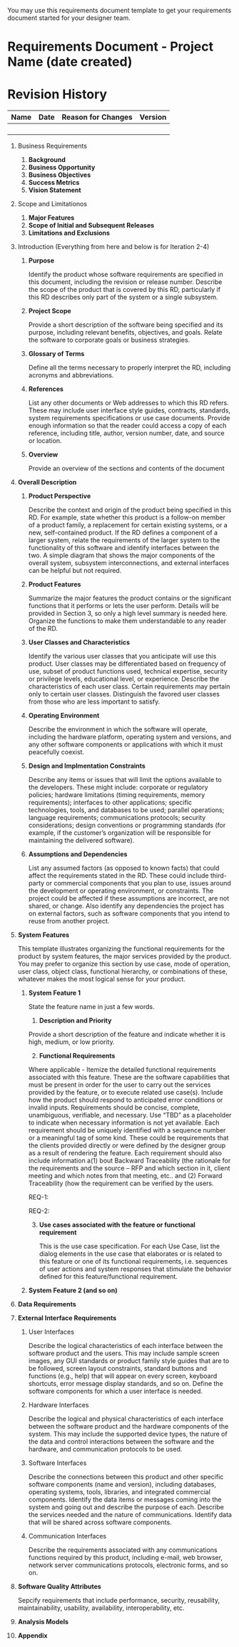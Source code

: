 You may use this requirements document template to get your requirements document started for your designer team.

# Requirements Document - Project Name (date created)

# Revision History

| Name | Date | Reason for Changes | Version |
| ----------- | ----------- | ------------- | ---------- | 
|  |  | | |
|  |  | | |
|  |  | | |
|  |  | | |

1. Business Requirements
   1. **Background**
   2. **Business Opportunity**
   3. **Business Objectives**
   4. **Success Metrics**
   5. **Vision Statement**
2. Scope and Limitationos
   1. **Major Features**
   2. **Scope of Initial and Subsequent Releases**
   3. **Limitations and Exclusions**
3. Introduction (Everything from here and below is for Iteration 2-4)
   1. **Purpose**
      
      Identify the product whose software requirements are specified in this document, including the revision or release number. Describe the scope of the product that is covered by this RD, particularly if this RD describes only part of the system or a single subsystem.

   2. **Project Scope**

      Provide a short description of the software being specified and its purpose, including relevant benefits, objectives, and goals. Relate the software to corporate goals or business strategies.

   
   3. **Glossary of Terms**

      Define all the terms necessary to properly interpret the RD, including acronyms and abbreviations.


   4. **References**

      List any other documents or Web addresses to which this RD refers. These may include user interface style guides, contracts, standards, system requirements specifications or use case documents. Provide enough information so that the reader could access a copy of each reference, including title, author, version number, date, and source or location.

   5. **Overview**

      Provide an overview of the sections and contents of the document

4. **Overall Description**
   1. **Product Perspective**

      Describe the context and origin of the product being specified in this RD. For example, state whether this product is a follow-on member of a product family, a replacement for certain existing systems, or a new, self-contained product. If the RD defines a component of a larger system, relate the requirements of the larger system to the functionality of this software and identify interfaces between the two. A simple diagram that shows the major components of the overall system, subsystem interconnections, and external interfaces can be helpful but not required.


   2. **Product Features**

        Summarize the major features the product contains or the significant functions that it performs or lets the user perform. Details will be provided in Section 3, so only a high level summary is needed here. Organize the functions to make them understandable to any reader of the RD.


   3. **User Classes and Characteristics**

        Identify the various user classes that you anticipate will use this product. User classes may be differentiated based on frequency of use, subset of product functions used, technical expertise, security or privilege levels, educational level, or experience. Describe the characteristics of each user class. Certain requirements may pertain only to certain user classes. Distinguish the favored user classes from those who are less important to satisfy.

   4. **Operating Environment**

        Describe the environment in which the software will operate, including the hardware platform, operating system and versions, and any other software components or applications with which it must peacefully coexist.


   5. **Design and Implmentation Constraints**

        Describe any items or issues that will limit the options available to the developers. These might include: corporate or regulatory policies; hardware limitations (timing requirements, memory requirements); interfaces to other applications; specific technologies, tools, and databases to be used; parallel operations; language requirements; communications protocols; security considerations; design conventions or programming standards (for example, if the customer’s organization will be responsible for maintaining the delivered software).


   6. **Assumptions and Dependencies**

        List any assumed factors (as opposed to known facts) that could affect the requirements stated in the RD. These could include third-party or commercial components that you plan to use, issues around the development or operating environment, or constraints. The project could be affected if these assumptions are incorrect, are not shared, or change. Also identify any dependencies the project has on external factors, such as software components that you intend to reuse from another project.


5. **System Features**

    This template illustrates organizing the functional requirements for the product by system features, the major services provided by the product. You may prefer to organize this section by use case, mode of operation, user class, object class, functional hierarchy, or combinations of these, whatever makes the most logical sense for your product.
   
   1. **System Feature 1**

      State the feature name in just a few words.

      1. **Description and Priority**

      Provide a short description of the feature and indicate whether it is high, medium, or low priority.
  
      2. **Functional Requirements**

      Where applicable - Itemize the detailed functional requirements associated with this feature. These are the software capabilities that must be present in order for the user to carry out the services provided by the feature, or to execute related use case(s). Include how the product should respond to anticipated error conditions or invalid inputs. Requirements should be concise, complete, unambiguous, verifiable, and necessary. Use “TBD” as a placeholder to indicate when necessary information is not yet available.
      Each requirement should be uniquely identified with a sequence number or a meaningful tag of some kind. These could be requirements that the clients provided directly or were defined by the designer group as a result of rendering the feature.
      Each requirement should also include information a(1) bout Backward Traceability (the rationale for the requirements and the source – RFP and which section in it, client meeting and which notes from that meeting, etc.. and (2) Forward Traceability (how the requirement can be verified by the users.

       REQ-1:

       REQ-2:

      3. **Use cases associated with the feature or functional requirement**

          This is the use case specification. For each Use Case, list the dialog elements in the use case that elaborates or is related to this feature or one of its functional requirements, i.e. sequences of user actions and system responses that stimulate the behavior defined for this feature/functional requirement.



   3. **System Feature 2 (and so on)**

6. **Data Requirements** 


7. **External Interface Requirements**
   1. User Interfaces

      Describe the logical characteristics of each interface between the software product and the users. This may include sample screen images, any GUI standards or product family style guides that are to be followed, screen layout constraints, standard buttons and functions (e.g., help) that will appear on every screen, keyboard shortcuts, error message display standards, and so on. Define the software components for which a user interface is needed.
      
   2. Hardware Interfaces
   
       Describe the logical and physical characteristics of each interface between the software product and the hardware components of the system. This may include the supported device types, the nature of the data and control interactions between the software and the hardware, and communication protocols to be used.
   
   3. Software Interfaces

       Describe the connections between this product and other specific software components (name and version), including databases, operating systems, tools, libraries, and integrated commercial components. Identify the data items or messages coming into the system and going out and describe the purpose of each. Describe the services needed and the nature of communications. Identify data that will be shared across software components.
       
   4. Communication Interfaces  

      Describe the requirements associated with any communications functions required by this product, including e-mail, web browser, network server communications protocols, electronic forms, and so on.

8. **Software Quality Attributes**

    Sepcify requirements that include performance, security, reusability, maintainability, usability, availability, interoperability, etc.

9. **Analysis Models**


10. **Appendix**   
